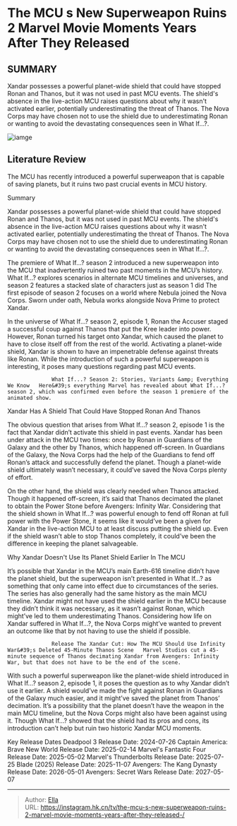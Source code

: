 # The MCU s New Superweapon Ruins 2 Marvel Movie Moments Years After They Released 


## SUMMARY 



  Xandar possesses a powerful planet-wide shield that could have stopped Ronan and Thanos, but it was not used in past MCU events.   The shield&#39;s absence in the live-action MCU raises questions about why it wasn&#39;t activated earlier, potentially underestimating the threat of Thanos.   The Nova Corps may have chosen not to use the shield due to underestimating Ronan or wanting to avoid the devastating consequences seen in What If...?.  

![iamge](https://static1.srcdn.com/wordpress/wp-content/uploads/2023/11/ronan-is-overcome-by-the-power-stone-in-guardians-of-the-galaxy.jpg)

## Literature Review
The MCU has recently introduced a powerful superweapon that is capable of saving planets, but it ruins two past crucial events in MCU history.





Summary

  Xandar possesses a powerful planet-wide shield that could have stopped Ronan and Thanos, but it was not used in past MCU events.   The shield&#39;s absence in the live-action MCU raises questions about why it wasn&#39;t activated earlier, potentially underestimating the threat of Thanos.   The Nova Corps may have chosen not to use the shield due to underestimating Ronan or wanting to avoid the devastating consequences seen in What If...?.  







The premiere of What If…? season 2 introduced a new superweapon into the MCU that inadvertently ruined two past moments in the MCU’s history. What If…? explores scenarios in alternate MCU timelines and universes, and season 2 features a stacked slate of characters just as season 1 did The first episode of season 2 focuses on a world where Nebula joined the Nova Corps. Sworn under oath, Nebula works alongside Nova Prime to protect Xandar.

In the universe of What If…? season 2, episode 1, Ronan the Accuser staged a successful coup against Thanos that put the Kree leader into power. However, Ronan turned his target onto Xandar, which caused the planet to have to close itself off from the rest of the world. Activating a planet-wide shield, Xandar is shown to have an impenetrable defense against threats like Ronan. While the introduction of such a powerful superweapon is interesting, it poses many questions regarding past MCU events.

                  What If...? Season 2: Stories, Variants &amp; Everything We Know   Here&#39;s everything Marvel has revealed about What If...? season 2, which was confirmed even before the season 1 premiere of the animated show.    





 Xandar Has A Shield That Could Have Stopped Ronan And Thanos 
          

The obvious question that arises from What If…? season 2, episode 1 is the fact that Xandar didn’t activate this shield in past events. Xandar has been under attack in the MCU two times: once by Ronan in Guardians of the Galaxy and the other by Thanos, which happened off-screen. In Guardians of the Galaxy, the Nova Corps had the help of the Guardians to fend off Ronan’s attack and successfully defend the planet. Though a planet-wide shield ultimately wasn’t necessary, it could’ve saved the Nova Corps plenty of effort.

On the other hand, the shield was clearly needed when Thanos attacked. Though it happened off-screen, it’s said that Thanos decimated the planet to obtain the Power Stone before Avengers: Infinity War. Considering that the shield shown in What If…? was powerful enough to fend off Ronan at full power with the Power Stone, it seems like it would’ve been a given for Xandar in the live-action MCU to at least discuss putting the shield up. Even if the shield wasn’t able to stop Thanos completely, it could’ve been the difference in keeping the planet salvageable.






 Why Xandar Doesn&#39;t Use Its Planet Shield Earlier In The MCU 
          

It’s possible that Xandar in the MCU’s main Earth-616 timeline didn’t have the planet shield, but the superweapon isn’t presented in What If…? as something that only came into effect due to circumstances of the series. The series has also generally had the same history as the main MCU timeline. Xandar might not have used the shield earlier in the MCU because they didn’t think it was necessary, as it wasn’t against Ronan, which might’ve led to them underestimating Thanos. Considering how life on Xandar suffered in What If…?, the Nova Corps might’ve wanted to prevent an outcome like that by not having to use the shield if possible.

                  Release The Xandar Cut: How The MCU Should Use Infinity War&#39;s Deleted 45-Minute Thanos Scene   Marvel Studios cut a 45-minute sequence of Thanos decimating Xandar from Avengers: Infinity War, but that does not have to be the end of the scene.    




With such a powerful superweapon like the planet-wide shield introduced in What If…? season 2, episode 1, it poses the question as to why Xandar didn’t use it earlier. A shield would’ve made the fight against Ronan in Guardians of the Galaxy much easier, and it might’ve saved the planet from Thanos’ decimation. It’s a possibility that the planet doesn’t have the weapon in the main MCU timeline, but the Nova Corps might also have been against using it. Though What If…? showed that the shield had its pros and cons, its introduction can’t help but ruin two historic Xandar MCU moments.

  Key Release Dates              Deadpool 3 Release Date: 2024-07-26                    Captain America: Brave New World Release Date: 2025-02-14                   Marvel&#39;s Fantastic Four Release Date: 2025-05-02                   Marvel&#39;s Thunderbolts Release Date: 2025-07-25                   Blade (2025) Release Date: 2025-11-07                   Avengers: The Kang Dynasty  Release Date: 2026-05-01                    Avengers: Secret Wars Release Date: 2027-05-07      

---

> Author: [Ella](https://instagram.hk.cn/)  
> URL: https://instagram.hk.cn/tv/the-mcu-s-new-superweapon-ruins-2-marvel-movie-moments-years-after-they-released-/  

